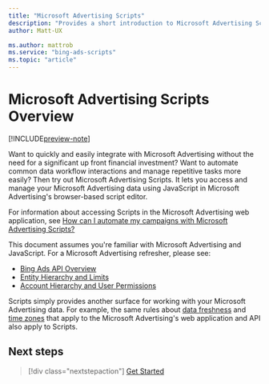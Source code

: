 ```yaml
---
title: "Microsoft Advertising Scripts"
description: "Provides a short introduction to Microsoft Advertising Scripts."
author: Matt-UX

ms.author: mattrob
ms.service: "bing-ads-scripts"
ms.topic: "article"
---
```


# Microsoft Advertising Scripts Overview

[!INCLUDE[preview-note](./includes/preview-note.md)]

Want to quickly and easily integrate with Microsoft Advertising without the need for a significant up front financial investment? Want to automate common data workflow interactions and manage repetitive tasks more easily? Then try out Microsoft Advertising Scripts. It lets you access and manage your Microsoft Advertising data using JavaScript in Microsoft Advertising's browser-based script editor.

For information about accessing Scripts in the Microsoft Advertising web application, see [How can I automate my campaigns with Microsoft Advertising Scripts?](https://help.ads.microsoft.com/#apex/3/en/56890/-1)

This document assumes you're familiar with Microsoft Advertising and JavaScript. For a Microsoft Advertising refresher, please see:

- [Bing Ads API Overview](/advertising/guides/index)
- [Entity Hierarchy and Limits](/advertising/guides/entity-hierarchy-limits) 
- [Account Hierarchy and User Permissions](/advertising/guides/account-hierarchy-permissions)

Scripts simply provides another surface for working with your Microsoft Advertising data. For example, the same rules about [data freshness](https://help.ads.microsoft.com/#apex/3/en/54480/2-500) and [time zones](https://help.ads.microsoft.com/#apex/3/en/54483/2-500) that apply to the Microsoft Advertising's web application and API also apply to Scripts. 


## Next steps

> [!div class="nextstepaction"]
> [Get Started](./get-started.md)
